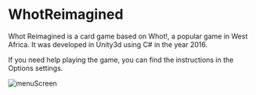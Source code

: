 # WhotReimagined
Whot Reimagined is a card game based on Whot!, a popular game in West Africa. It was developed in Unity3d using C# in the year 2016.

If you need help playing the game, you can find the instructions in the Options settings.

![menuScreen](https://github.com/PeteJobi/WhotReimagined/assets/45200292/2e31aa86-0b0a-4694-83fd-a2b7e0bf823e)
